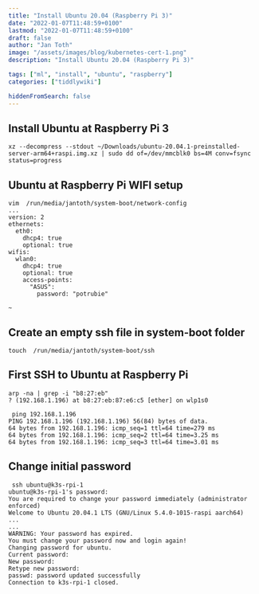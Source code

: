 ```yaml
---
title: "Install Ubuntu 20.04 (Raspberry Pi 3)"
date: "2022-01-07T11:48:59+0100"
lastmod: "2022-01-07T11:48:59+0100"
draft: false
author: "Jan Toth"
image: "/assets/images/blog/kubernetes-cert-1.png"
description: "Install Ubuntu 20.04 (Raspberry Pi 3)"

tags: ["ml", "install", "ubuntu", "raspberry"]
categories: ["tiddlywiki"]

hiddenFromSearch: false
---
```


##  Install Ubuntu at Raspberry Pi 3

```
xz --decompress --stdout ~/Downloads/ubuntu-20.04.1-preinstalled-server-arm64+raspi.img.xz | sudo dd of=/dev/mmcblk0 bs=4M conv=fsync status=progress

```


##  Ubuntu at Raspberry Pi WIFI setup

```
vim  /run/media/jantoth/system-boot/network-config
...
version: 2
ethernets:
  eth0:
    dhcp4: true
    optional: true
wifis:
  wlan0:
    dhcp4: true
    optional: true
    access-points:
      "ASUS":
        password: "potrubie"

~
```

##  Create an empty ssh file in system-boot folder

```
touch  /run/media/jantoth/system-boot/ssh
```

##  First SSH to Ubuntu at Raspberry Pi

```
arp -na | grep -i "b8:27:eb"
? (192.168.1.196) at b8:27:eb:87:e6:c5 [ether] on wlp1s0

 ping 192.168.1.196
PING 192.168.1.196 (192.168.1.196) 56(84) bytes of data.
64 bytes from 192.168.1.196: icmp_seq=1 ttl=64 time=279 ms
64 bytes from 192.168.1.196: icmp_seq=2 ttl=64 time=3.25 ms
64 bytes from 192.168.1.196: icmp_seq=3 ttl=64 time=3.01 ms

```


##  Change initial password

```
 ssh ubuntu@k3s-rpi-1
ubuntu@k3s-rpi-1's password:
You are required to change your password immediately (administrator enforced)
Welcome to Ubuntu 20.04.1 LTS (GNU/Linux 5.4.0-1015-raspi aarch64)
...
...
WARNING: Your password has expired.
You must change your password now and login again!
Changing password for ubuntu.
Current password:
New password:
Retype new password:
passwd: password updated successfully
Connection to k3s-rpi-1 closed.

```
